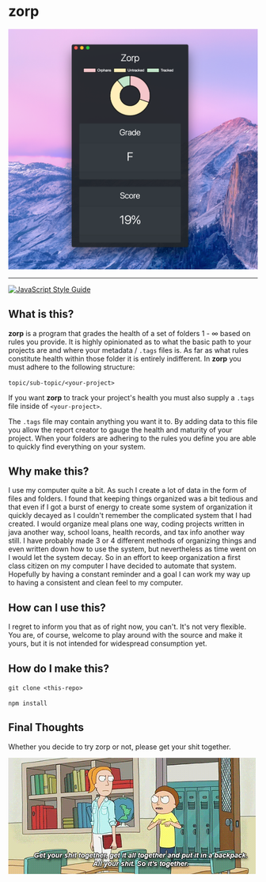 # zorp

![Kiku](resources/example.png)

---

[![JavaScript Style Guide](https://cdn.rawgit.com/standard/standard/master/badge.svg)](https://github.com/standard/standard)

## What is this?

__zorp__ is a program that grades the health of a set of folders 1 - ∞ based on rules you provide. It is highly opinionated as to what the basic path to your projects are and where your metadata / `.tags` files is. As far as what rules constitute health within those folder it is entirely indifferent. In __zorp__ you must adhere to the following structure: 

`topic/sub-topic/<your-project>` 

If you want __zorp__ to track your project's health you must also supply a `.tags` file inside of `<your-project>`.

The `.tags` file may contain anything you want it to. By adding data to this file you allow the report creator to gauge the health and maturity of your project. When your folders are adhering to the rules you define you are able to quickly find everything on your system.

## Why make this?

I use my computer quite a bit. As such I create a lot of data in the form of files and folders. I found that keeping things organized was a bit tedious and that even if I got a burst of energy to create some system of organization it quickly decayed as I couldn't remember the complicated system that I had created. I would organize meal plans one way, coding projects written in java another way, school loans, health records, and tax info another way still. I have probably made 3 or 4 different methods of organizing things and even written down how to use the system, but nevertheless as time went on I would let the system decay. So in an effort to keep organization a first class citizen on my computer I have decided to automate that system. Hopefully by having a constant reminder and a goal I can work my way up to having a consistent and clean feel to my computer.  

## How can I use this?

I regret to inform you that as of right now, you can't. It's not very flexible. You are, of course, welcome to play around with the source and make it yours, but it is not intended for widespread consumption yet.

## How do I make this?

`git clone <this-repo>`

`npm install`

## Final Thoughts 

Whether you decide to try zorp or not, please get your shit together.

!["so-its-together"](resources/together.gif)
